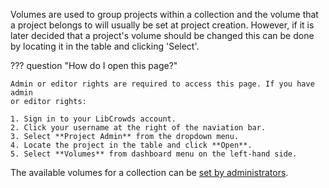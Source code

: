 Volumes are used to group projects within a collection and the volume that a
project belongs to will usually be set at project creation. However, if it is
later decided that a project's volume should be changed this can be done by
locating it in the table and clicking 'Select'.

??? question "How do I open this page?"

    Admin or editor rights are required to access this page. If you have admin
    or editor rights:

    1. Sign in to your LibCrowds account.
    2. Click your username at the right of the naviation bar.
    3. Select **Project Admin** from the dropdown menu.
    4. Locate the project in the table and click **Open**.
    5. Select **Volumes** from dashboard menu on the left-hand side.

The available volumes for a collection can be
[set by administrators](/collections/volumes.md).
